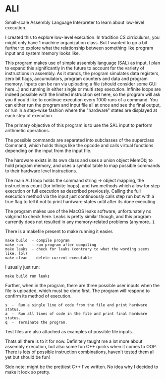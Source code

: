 # ALI
Small-scale Assembly Language Interpreter to learn about low-level execution.

I created this to explore low-level execution. In tradition CS cirriculums, you might only have 1 machine organization class. But I wanted to go a bit further to explore what the relationship between something like program input and system memory looks like.


This program makes use of simple assembly language (SAL) as input. I plan to expand this significantly in the future to account for the variety of instructions in assembly. As it stands, the program simulates data registers, zero bit flags, accumulators, program counters and data and program memory. Inputs can be ran via uploading a file (should consider some GUI here...) and running in either single or multi step execution. Infinite loops are indeed possible with the limited instruction set here, so the program will ask you if you'd like to continue execution every 1000 runs of a command. You can either run the program and input file all at once and see the final output, or run in a step-wise fashion where the "hardware" states are displayed at each step of execution.

The primary objective of this program is to use the SAL input to perform arithmetic operations.

The possible commands are separated into subclasses of the superclass Command, which holds things like the opcode and calls virtual functions depending on the input from the input file.

The hardware exists in its own class and uses a union object MemObj to hold program memory, and uses a symbol table to map possible commands to their hardware level instructions.

The main ALI loop holds the command string -> object mapping, the instructions count (for infinite loops), and two methods which allow for step execution or full execution as described previously. Calling the full execution method via the input just continuously calls step run but with a true flag to tell it not to print hardware states until after its done executing.

The program makes use of the MacOS leaks software, unfortunately no valgrind to check here. Leaks is pretty similar though, and this program currently does not resulted in any memory-related problems (anymore...).

There is a makefile present to make running it easier.

```
make build  - compile program
make run    - run program after compiling
make leaks  - check for leaks (contrary to what the wording seems like, lol)
make clean  - delete current executable
```

I usually just run:

```
make build run leaks
```

Further, when in the program, there are three possible user inputs when the file is uploaded, which must be done first. The program will respond to confirm its method of execution.

```
s  -  Run a single line of code from the file and print hardware status.
a  -  Run all lines of code in the file and print final hardware status.
q  -  Terminate the program.
```

Test files are also attached as examples of possible file inputs.

Thats all there is to it for now. Definitely taught me a lot more about assembly execution, but also some fun C++ quirks when it comes to OOP. There is lots of possible instruction combinations, haven't tested them all yet but should be fun!

Side note: might be the prettiest C++ I've written. No idea why I decided to make it look so pretty.
